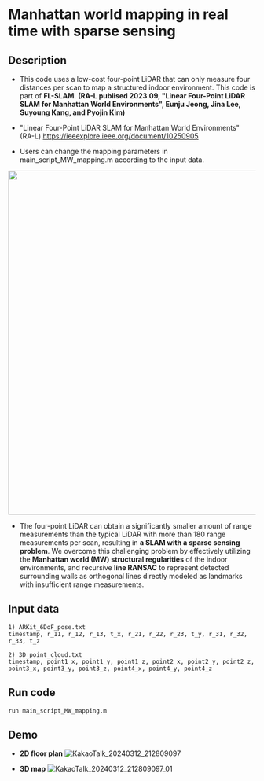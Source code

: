 # Manhattan world mapping in real time with sparse sensing

## Description
* This code uses a low-cost four-point LiDAR that can only measure four distances per scan to map a structured indoor environment. This code is part of **FL-SLAM**. **(RA-L publised 2023.09, "Linear Four-Point LiDAR SLAM for Manhattan World Environments", Eunju Jeong, Jina Lee, Suyoung Kang, and Pyojin Kim)**

* "Linear Four-Point LiDAR SLAM for Manhattan World Environments" (RA-L)
    https://ieeexplore.ieee.org/document/10250905

* Users can change the mapping parameters in main_script_MW_mapping.m according to the input data.

<img src="https://user-images.githubusercontent.com/77608922/233629245-58a2a99d-6c0d-4492-9009-d012fbe193ce.PNG" width="700">

* The four-point LiDAR can obtain a significantly smaller amount of range measurements than the typical LiDAR with more than 180 range measurements per scan, resulting in **a SLAM with a sparse sensing problem**. We overcome this challenging problem by effectively utilizing the **Manhattan world (MW) structural regularities** of the indoor environments, and recursive **line RANSAC** to represent detected surrounding walls as orthogonal lines directly modeled as landmarks with insufficient range measurements. 

## Input data
    1) ARKit_6DoF_pose.txt
    timestamp, r_11, r_12, r_13, t_x, r_21, r_22, r_23, t_y, r_31, r_32, r_33, t_z
    
    2) 3D_point_cloud.txt
    timestamp, point1_x, point1_y, point1_z, point2_x, point2_y, point2_z, point3_x, point3_y, point3_z, point4_x, point4_y, point4_z

## Run code
    run main_script_MW_mapping.m


## Demo
* **2D floor plan**
![KakaoTalk_20240312_212809097](https://github.com/Eunju-Jeong178/Sparse_LiDAR_MW_Mapping/assets/77608922/8f36e612-afea-42e0-b6d1-202f81027a9b)


* **3D map**
![KakaoTalk_20240312_212809097_01](https://github.com/Eunju-Jeong178/Sparse_LiDAR_MW_Mapping/assets/77608922/efc3bea3-5891-45bb-9036-c00b8037bd42)

